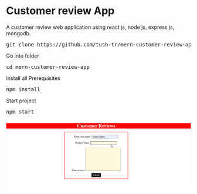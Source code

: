 # Customer review App
A customer review web application using react js, node js, express js, mongodb.
<br>
<pre>git clone https://github.com/tush-tr/mern-customer-review-app </pre>
Go into folder
<pre>cd mern-customer-review-app </pre>
Install all  Prerequisites
<pre>npm install</pre>
Start project
<pre>npm start</pre>
<img src="app.gif">
